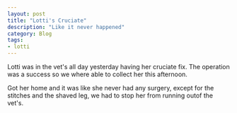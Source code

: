 ```yaml
---
layout: post
title: "Lotti's Cruciate"
description: "Like it never happened"
category: Blog
tags:
- lotti
---
```


<!--start excerpt--> 
<p>Lotti was in the vet's all day yesterday having her cruciate fix. The operation was a success so we where able to collect her this afternoon.</p>

<!--more tag-->

<p> Got her home and it was like she never had any surgery, except for the stitches and the shaved leg, we had to stop her from running outof the vet's.</p>
